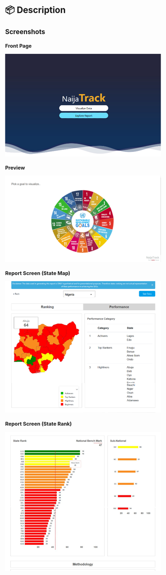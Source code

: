 # 📦 Description

## Screenshots

### Front Page
![naijatrack_Frontpage](https://github.com/VeniseTUTU/naijatrack/blob/master/docs/images/naijtrack-home.png)

### Preview
![naijatrack_Preview](https://github.com/VeniseTUTU/naijatrack/blob/master/docs/images/naijtrack-preview.gif)

### Report Screen (State Map)
![naijatrack_statemap](https://github.com/VeniseTUTU/naijatrack/blob/master/docs/images/naijtrack-report1.png)

### Report Screen (State Rank)
![naijatrack_staterank](https://github.com/VeniseTUTU/naijatrack/blob/master/docs/images/naijtrack-report2.jpg)



